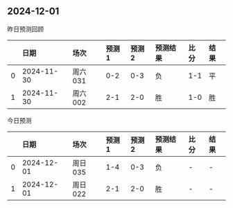 

 ## 2024-12-01

昨日预测回顾

|    | 日期       | 场次    | 预测1   | 预测2   | 预测结果   | 比分   | 结果   |
|---:|:-----------|:--------|:--------|:--------|:-----------|:-------|:-------|
|  0 | 2024-11-30 | 周六031 | 0-2     | 0-3     | 负         | 1-1    | 平     |
|  1 | 2024-11-30 | 周六002 | 2-1     | 2-0     | 胜         | 1-0    | 胜     |

今日预测

|    | 日期       | 场次    | 预测1   | 预测2   | 预测结果   | 比分   | 结果   |
|---:|:-----------|:--------|:--------|:--------|:-----------|:-------|:-------|
|  0 | 2024-12-01 | 周日035 | 1-4     | 0-3     | 负         | -      | -      |
|  1 | 2024-12-01 | 周日022 | 2-1     | 2-0     | 胜         | -      | -      |